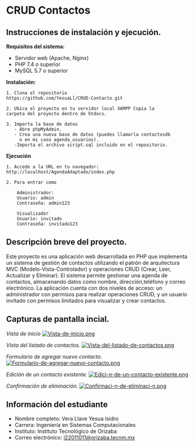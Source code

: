 
# CRUD Contactos

## Instrucciones de instalación y ejecución.

**Requisitos del sistema:**

- Servidor web (Apache, Nginx)
- PHP 7.4 o superior
- MySQL 5.7 o superior

**Instalación:**
    
    1. Clona el repositorio
    https://github.com/YesuaLl/CRUD-Contacto.git

    2. Ubica el proyecto en tu servidor local XAMPP Copia la
    carpeta del proyecto dentro de htdocs.

    3. Importa la base de datos
       - Abre phpMyAdmin.
       - Crea una nueva base de datos (puedes llamarla contactosdb 
         o en mi caso agenda_usuarios).
       -Importa el archivo script.sql incluido en el repositorio.

**Ejecución**

    1. Accede a la URL en tu navegador:
    http://localhost/AgendaAdaptado/index.php

    2. Para entrar como 
        
        Administrador:
        Usuario: admin
        Contraseña: admin123

        Visualizador
        Usuario: invitado
        Contraseña: invitado123
 

## Descripción breve del proyecto. 

Este proyecto es una aplicación web desarrollada en PHP que implementa un sistema de gestión de contactos utilizando el patrón de arquitectura MVC (Modelo-Vista-Controlador) y operaciones CRUD (Crear, Leer, Actualizar y Eliminar). El sistema permite gestionar una agenda de contactos, almacenando datos como nombre, dirección,teléfono y correo electrónico. La aplicación cuenta con dos niveles de acceso: un administrador con permisos para realizar operaciones CRUD, y un usuario invitado con permisos limitados para visualizar y crear contactos.
## Capturas de pantalla incial. 

*Vista de inicio*
[![Vista-de-inicio.png](https://i.postimg.cc/Jn6CMvSS/Vista-de-inicio.png)](https://postimg.cc/mzH5SXLS)

*Vista del listado de contactos.*
[![Vista-del-listado-de-contactos.png](https://i.postimg.cc/LsmsXd0s/Vista-del-listado-de-contactos.png)](https://postimg.cc/dhSFHfFM)


*Formulario de agregar nuevo contacto.*
[![Formulario-de-agregar-nuevo-contacto.png](https://i.postimg.cc/P5fd1bTX/Formulario-de-agregar-nuevo-contacto.png)](https://postimg.cc/TpS86DKF)

*Edición de un contacto existente.*
[![Edici-n-de-un-contacto-existente.png](https://i.postimg.cc/hPpkWkRn/Edici-n-de-un-contacto-existente.png)](https://postimg.cc/ZCv76Dqs)

*Confirmación de eliminación.*
[![Confirmaci-n-de-eliminaci-n.png](https://i.postimg.cc/qM51G4dN/Confirmaci-n-de-eliminaci-n.png)](https://postimg.cc/kBWNJrGC)
## Información del estudiante

- Nombre completo: Vera Llave Yesua Isidro
- Carrera: Ingeniería en Sistemas Computacionales
- Instituto: Instituto Tecnológico de Orizaba
- Correo electrónico:  l22011011@orizaba.tecnm.mx
